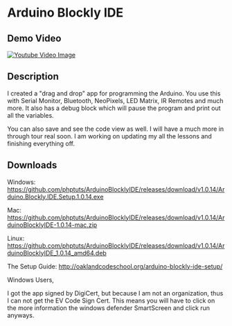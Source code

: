 # Arduino Blockly IDE

## Demo Video

[![Youtube Video Image](https://img.youtube.com/vi/5nv_PJeeYhI/0.jpg)](https://www.youtube.com/watch?v=5nv_PJeeYhI)

## Description

I created a "drag and drop" app for programming the Arduino.   You use this with Serial Monitor, Bluetooth, NeoPixels, LED Matrix, IR Remotes and much more.  It also has a debug block which will pause the program and print out all the variables.  

You can also save and see the code view as well.  I will have a much more in through tour real soon.  I am working on updating my all the lessons and finishing everything off. 

## Downloads

Windows: 
https://github.com/phptuts/ArduinoBlocklyIDE/releases/download/v1.0.14/Arduino.Blockly.IDE.Setup.1.0.14.exe

Mac:
https://github.com/phptuts/ArduinoBlocklyIDE/releases/download/v1.0.14/ArduinoBlocklyIDE-1.0.14-mac.zip

Linux:
https://github.com/phptuts/ArduinoBlocklyIDE/releases/download/v1.0.14/ArduinoBlocklyIDE_1.0.14_amd64.deb

The Setup Guide:
http://oaklandcodeschool.org/arduino-blockly-ide-setup/


Windows Users,

I got the app signed by DigiCert, but because I am not an organization, thus I can not get the EV Code Sign Cert.   This means you will have to click on the more information the windows defender SmartScreen and click run anyways.
